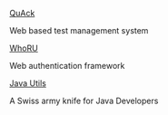 [QuAck](https://greatbit.github.io/quack/)

Web based test management system


[WhoRU](https://github.com/greatbit/whoru)

Web authentication framework



[Java Utils](https://github.com/greatbit/java-utils)

A Swiss army knife for Java Developers

